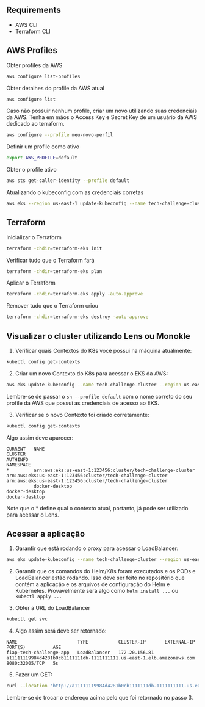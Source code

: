## Requirements
- AWS CLI
- Terraform CLI

## AWS Profiles

Obter profiles da AWS
```sh
aws configure list-profiles
```

Obter detalhes do profile da AWS atual
```sh
aws configure list
```

Caso não possuir nenhum profile, criar um novo utilizando suas credenciais da AWS. Tenha em mãos o Access Key e Secret Key de um usuário da AWS dedicado ao terraform.
```sh
aws configure --profile meu-novo-perfil
```

Definir um profile como ativo
```sh
export AWS_PROFILE=default
```

Obter o profile ativo
```sh
aws sts get-caller-identity --profile default
```

Atualizando o kubeconfig com as credenciais corretas
```sh
aws eks --region us-east-1 update-kubeconfig --name tech-challenge-cluster --profile default
```

## Terraform

Inicializar o Terraform
```sh
terraform -chdir=terraform-eks init
```

Verificar tudo que o Terraform fará
```sh
terraform -chdir=terraform-eks plan
```

Aplicar o Terraform
```sh
terraform -chdir=terraform-eks apply -auto-approve
```

Remover tudo que o Terraform criou
```sh
terraform -chdir=terraform-eks destroy -auto-approve
```

## Visualizar o cluster utilizando Lens ou Monokle

1. Verificar quais Contextos do K8s você possui na máquina atualmente:
```sh
kubectl config get-contexts
```

2. Criar um novo Contexto do K8s para acessar o EKS da AWS:
```sh
aws eks update-kubeconfig --name tech-challenge-cluster --region us-east-1 --profile default
```
Lembre-se de passar o ```sh --profile default``` com o nome correto do seu profile da AWS que possui as credenciais de acesso ao EKS.

3. Verificar se o novo Contexto foi criado corretamente:
```sh
kubectl config get-contexts
```

Algo assim deve aparecer:
```
CURRENT   NAME                                                            CLUSTER                                                         AUTHINFO                                                        NAMESPACE
*         arn:aws:eks:us-east-1:123456:cluster/tech-challenge-cluster   arn:aws:eks:us-east-1:123456:cluster/tech-challenge-cluster   arn:aws:eks:us-east-1:123456:cluster/tech-challenge-cluster
          docker-desktop                                                  docker-desktop                                                  docker-desktop
```

Note que o * define qual o contexto atual, portanto, já pode ser utilizado para acessar o Lens.

## Acessar a aplicação
1. Garantir que está rodando o proxy para acessar o LoadBalancer:
```sh
aws eks update-kubeconfig --name tech-challenge-cluster --region us-east-1 --profile default
```

2. Garantir que os comandos do Helm/K8s foram executados e os PODs e LoadBalancer estão rodando.
Isso deve ser feito no repositório que contém a aplicação e os arquivos de configuração do Helm e Kubernetes. 
Provavelmente será algo como ```helm install ...``` ou ```kubectl apply ...```

3. Obter a URL do LoadBalancer
```sh
kubectl get svc
```

4. Algo assim será deve ser retornado:
```
NAME                      TYPE           CLUSTER-IP       EXTERNAL-IP                                                               PORT(S)          AGE
fiap-tech-challenge-app   LoadBalancer   172.20.156.81    a11111119984d4281b0cb1111111db-1111111111.us-east-1.elb.amazonaws.com   8080:32005/TCP   5s
```

5. Fazer um GET:
```sh
curl --location 'http://a11111119984d4281b0cb1111111db-1111111111.us-east-1.elb.amazonaws.com:8080/orders'
```
Lembre-se de trocar o endereço acima pelo que foi retornado no passo 3.
